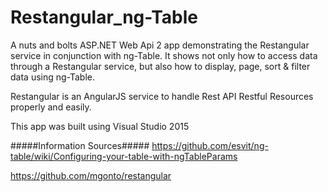 # Restangular_ng-Table
A nuts and bolts ASP.NET Web Api 2 app demonstrating the Restangular service in conjunction with ng-Table. It shows not only how to access data through a Restangular service, but also how to display, page, sort & filter data using ng-Table.

Restangular is an AngularJS service to handle Rest API Restful Resources properly and easily.

This app was built using Visual Studio 2015


#####Information Sources#####
https://github.com/esvit/ng-table/wiki/Configuring-your-table-with-ngTableParams

https://github.com/mgonto/restangular
